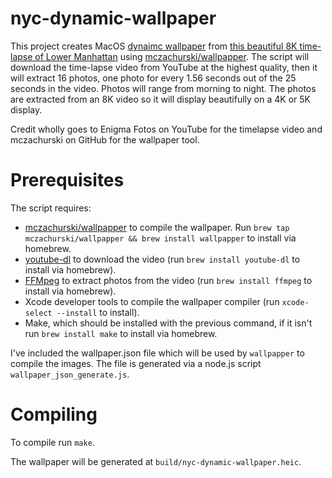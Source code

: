 # nyc-dynamic-wallpaper

This project creates MacOS [dynaimc wallpaper](https://itnext.io/macos-mojave-dynamic-wallpaper-fd26b0698223) from [this beautiful 8K time-lapse of Lower Manhattan](https://www.youtube.com/watch?v=DEpHwcgnZU0) using [mczachurski/wallpapper](https://github.com/mczachurski/wallpapper). The script will download the time-lapse video from YouTube at the highest quality, then it will extract 16 photos, one photo for every 1.56 seconds out of the 25 seconds in the video. Photos will range from morning to night. The photos are extracted from an 8K video so it will display beautifully on a 4K or 5K display.

Credit wholly goes to Enigma Fotos on YouTube for the timelapse video and mczachurski on GitHub for the wallpaper tool.

# Prerequisites

The script requires:
* [mczachurski/wallpapper](https://github.com/mczachurski/wallpapper) to compile the wallpaper. Run `brew tap mczachurski/wallpapper && brew install wallpapper` to install via homebrew.
* [youtube-dl](http://rg3.github.io/youtube-dl/) to download the video (run `brew install youtube-dl` to install via homebrew).
* [FFMpeg](https://ffmpeg.org/) to extract photos from the video (run `brew install ffmpeg` to install via homebrew). 
* Xcode developer tools to compile the wallpaper compiler (run `xcode-select --install` to install).
* Make, which should be installed with the previous command, if it isn't run `brew install make` to install via homebrew.

I've included the wallpaper.json file which will be used by `wallpapper` to compile the images. The file is generated via a node.js script `wallpaper_json_generate.js`.

# Compiling 

To compile run `make`.

The wallpaper will be generated at `build/nyc-dynamic-wallpaper.heic`.